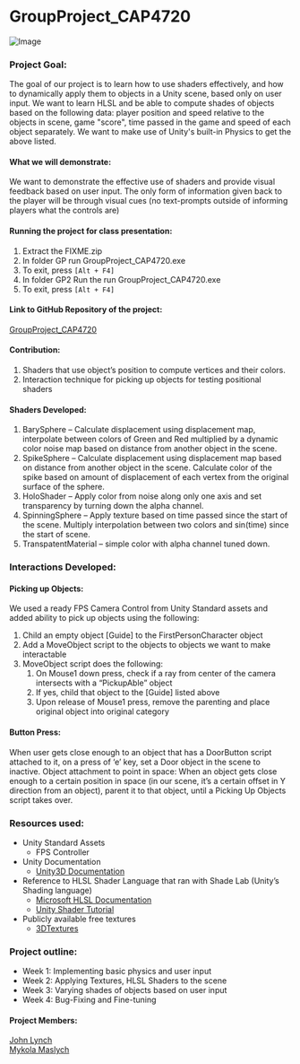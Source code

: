 # GroupProject_CAP4720

![Image](https://github.com/LynchJ13/GroupProject_CAP4720/blob/master/Assets/Resources/Scene.PNG)

### Project Goal:
The goal of our project is to learn how to use shaders effectively, and how to dynamically apply them to objects in a Unity scene, based only on user input. We want to learn HLSL and be able to compute shades of objects based on the following data: player position and speed relative to the objects in scene, game "score", time passed in the game and speed of each object separately. We want to make use of Unity's built-in Physics to get the above listed.

#### What we will demonstrate:
We want to demonstrate the effective use of shaders and provide visual feedback based on user input. The only form of information given back to the player will be through visual cues (no text-prompts outside of informing players what the controls are)

#### Running the project for class presentation:
  1)	Extract the FIXME.zip
  2)	In folder GP run GroupProject_CAP4720.exe
  3)	To exit, press `[Alt + F4]`
  4)	In folder GP2 Run the run GroupProject_CAP4720.exe
  5)	To exit, press `[Alt + F4]`

#### Link to GitHub Repository of the project:
  [GroupProject_CAP4720](https://github.com/LynchJ13/GroupProject_CAP4720)

#### Contribution:
  1)	Shaders that use object’s position to compute vertices and their colors.
  2)	Interaction technique for picking up objects for testing positional shaders

#### Shaders Developed:
  1)	BarySphere – Calculate displacement using displacement map, interpolate between colors of Green and Red multiplied by a dynamic color noise map based on distance from another object in the scene.
  2)	SpikeSphere – Calculate displacement using displacement map based on distance from another object in the scene. Calculate color of the spike based on amount of displacement of each vertex from the original surface of the sphere.
  3)	HoloShader – Apply color from noise along only one axis and set transparency by turning down the alpha channel.
  4)	SpinningSphere – Apply texture based on time passed since the start of the scene. Multiply interpolation between two colors and sin(time) since the start of scene.
  5)	TranspatentMaterial – simple color with alpha channel tuned down.

### Interactions Developed:
#### Picking up Objects:
We used a ready FPS Camera Control from Unity Standard assets and added ability to pick up objects using the following:
   1. Child an empty object [Guide] to the FirstPersonCharacter object 
   2.	Add a MoveObject script to the objects to objects we want to make interactable
   3.	MoveObject script does the following:
        1. On Mouse1 down press, check if a ray from center of the camera intersects with a “PickupAble” object
        2. If yes, child that object to the [Guide] listed above
        3. Upon release of Mouse1 press, remove the parenting and place original object into original category
 
 
#### Button Press: 
When user gets close enough to an object that has a DoorButton script attached to it, on a press of ‘e’ key, set a Door object in the scene to inactive.
Object attachment to point in space: When an object gets close enough to a certain position in space (in our scene, it’s a certain offset in Y direction from an object), parent it to that object, until a Picking Up Objects script takes over.

### Resources used:
  - Unity Standard Assets
    - FPS Controller
  - Unity Documentation 
    - [Unity3D Documentation](https://docs.unity3d.com/ScriptReference/)
  - Reference to HLSL Shader Language that ran with Shade Lab (Unity’s Shading language)
    - [Microsoft HLSL Documentation](https://docs.microsoft.com/en-us/windows/win32/direct3dhlsl/dx-graphics-hlsl-reference)
    - [Unity Shader Tutorial](https://docs.unity3d.com/Manual/ShaderTut2.html)
  - Publicly available free textures 
    - [3DTextures](https://3dtextures.me/tag/spaceship/)
      
### Project outline:
  - Week 1: Implementing basic physics and user input
  - Week 2: Applying Textures, HLSL Shaders to the scene
  - Week 3: Varying shades of objects based on user input
  - Week 4: Bug-Fixing and Fine-tuning

#### Project Members:
   [John Lynch](https://github.com/maslychm)   
   [Mykola Maslych](https://github.com/Fribrios)
